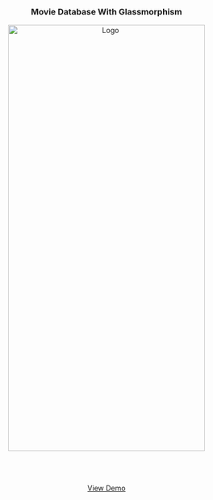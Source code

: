<!-- PROJECT LOGO -->
<br />
<div align="center">
  <h3 align="center">Movie Database With Glassmorphism</h3>

  <a href="https://github.com/github_username/repo_name">
    <img width="390" height="844" src="https://user-images.githubusercontent.com/20912128/231874057-6d381f0b-d517-4b67-b631-371d9784b7c8.png" alt="Logo" width="80" height="80">

  </a>


  <p align="center">
    <br />
    <br />
    <br />
    <a href="https://clever-dubinsky-b2c3e0.netlify.app/">View Demo</a>
   
  </p>
</div>
